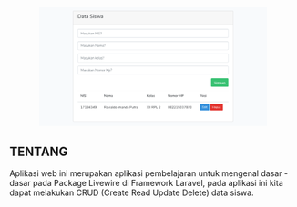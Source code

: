 <p align="center"><img src="https://github.com/ravialdo/crud-livewire-laravel/blob/master/public/img/read.png" width="400"></p>

## TENTANG
Aplikasi web ini merupakan aplikasi pembelajaran untuk mengenal dasar - dasar pada Package Livewire di Framework Laravel, pada aplikasi ini kita dapat melakukan CRUD (Create Read Update Delete) data siswa.
